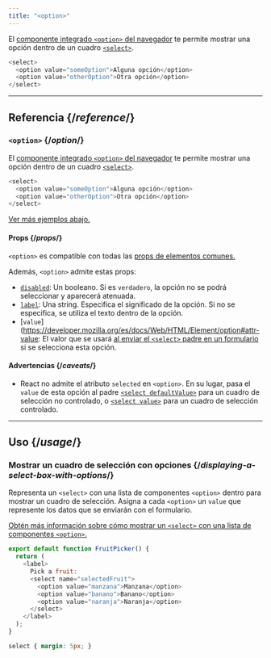 ```yaml
---
title: "<option>"
---
```


<Intro>

El [componente integrado `<option>` del navegador](https://developer.mozilla.org/es/docs/Web/HTML/Element/option) te permite mostrar una opción dentro de un cuadro [`<select>`](/reference/react-dom/components/select).

```js
<select>
  <option value="someOption">Alguna opción</option>
  <option value="otherOption">Otra opción</option>
</select>
```

</Intro>

<InlineToc />

---

## Referencia {/*reference*/}

### `<option>` {/*option*/}

El [componente integrado `<option>` del navegador](https://developer.mozilla.org/es/docs/Web/HTML/Element/option) te permite mostrar una opción dentro de un cuadro [`<select>`](/reference/react-dom/components/select).

```js
<select>
  <option value="someOption">Alguna opción</option>
  <option value="otherOption">Otra opción</option>
</select>
```

[Ver más ejemplos abajo.](#usage)

#### Props {/*props*/}

`<option>` es compatible con todas las [props de elementos comunes.](/reference/react-dom/components/common#props)

Además, `<option>` admite estas props:

* [`disabled`](https://developer.mozilla.org/es/docs/Web/HTML/Element/option#attr-disabled): Un booleano. Si es `verdadero`, la opción no se podrá seleccionar y aparecerá atenuada.
* [`label`](https://developer.mozilla.org/es/docs/Web/HTML/Element/option#attr-label): Una string. Especifica el significado de la opción. Si no se especifica, se utiliza el texto dentro de la opción.
* [`value`](https://developer.mozilla.org/es/docs/Web/HTML/Element/option#attr-value: El valor que se usará [al enviar el `<select>` padre en un formulario](/reference/react-dom/components/select#reading-the-select-box-value-when-submitting-a-form) si se selecciona esta opción.

#### Advertencias {/*caveats*/}

* React no admite el atributo `selected` en `<option>`. En su lugar, pasa el `value` de esta opción al padre [`<select defaultValue>`](/reference/react-dom/components/select#providing-an-initially-selected-option) para un cuadro de selección no controlado, o [`<select value>`](/reference/react-dom/components/select#controlling-a-select-box-with-a-state-variable) para un cuadro de selección controlado.

---

## Uso {/*usage*/}

### Mostrar un cuadro de selección con opciones {/*displaying-a-select-box-with-options*/}

Representa un `<select>` con una lista de componentes `<option>` dentro para mostrar un cuadro de selección. Asigna a cada `<option>` un `value` que represente los datos que se enviarán con el formulario.

[Obtén más información sobre cómo mostrar un `<select>` con una lista de componentes `<option>`.](/reference/react-dom/components/select)

<Sandpack>

```js
export default function FruitPicker() {
  return (
    <label>
      Pick a fruit:
      <select name="selectedFruit">
        <option value="manzana">Manzana</option>
        <option value="banano">Banano</option>
        <option value="naranja">Naranja</option>
      </select>
    </label>
  );
}
```

```css
select { margin: 5px; }
```

</Sandpack>
